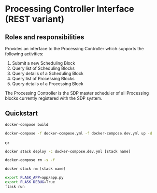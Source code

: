 # Processing Controller Interface (REST variant)

## Roles and responsibilities

Provides an interface to the Processing Controller which supports the following
activities:

1. Submit a new Scheduling Block
2. Query list of Scheduling Blocks
3. Query details of a Scheduling Block
4. Query list of Processing Blocks
5. Query details of a Processing Block

The Processing Controller is the SDP master scheduler of all Processing blocks
currently registered with the SDP system. 

## Quickstart

```bash
docker-compose build
```

```bash
docker-compose -f docker-compose.yml -f docker-compose.dev.yml up -d
```

or 

```bash
docker stack deploy -c docker-compose.dev.yml [stack name]
```


```bash
docker-compose rm -s -f
```

```bash
docker stack rm [stack name]
```

```bash
export FLASK_APP=app/app.py
export FLASK_DEBUG=True
flask run
```
